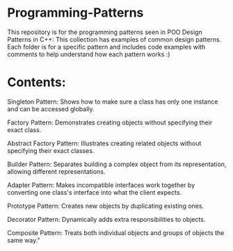 # Programming-Patterns
This repository is for the programming patterns seen in POO
Design Patterns in C++: This collection has examples of common design patterns. Each folder is for a specific pattern and includes code examples with comments to help understand how each pattern works :)

# Contents:

Singleton Pattern: Shows how to make sure a class has only one instance and can be accessed globally.

Factory Pattern: Demonstrates creating objects without specifying their exact class.

Abstract Factory Pattern: Illustrates creating related objects without specifying their exact classes.

Builder Pattern: Separates building a complex object from its representation, allowing different representations.

Adapter Pattern: Makes incompatible interfaces work together by converting one class's interface into what the client expects.

Prototype Pattern: Creates new objects by duplicating existing ones.

Decorator Pattern: Dynamically adds extra responsibilities to objects.

Composite Pattern: Treats both individual objects and groups of objects the same way."
